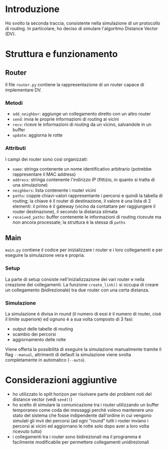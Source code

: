 # Introduzione
Ho svolto la seconda traccia, consistente nella simulazione di un protocollo di routing. In particolare, ho deciso di simulare l'algoritmo Distance Vector (DV).

# Struttura e funzionamento
## Router
Il file `router.py` contiene la rappresentazione di un router capace di implementare DV.

### Metodi
- `add_neighbor`: aggiunge un collegamento diretto con un altro router
- `send`: invia le proprie informazioni di routing ai vicini
- `recv`: riceve le informazioni di routing da un vicino, salvandole in un buffer
- `update`: aggiorna le rotte

### Attributi
I campi dei router sono così organizzati:

- `name`: stringa contenente un nome identificativo arbitrario (potrebbe rappresentare il MAC address)
- `address`: stringa contenente l'indirizzo IP (fittizio, in quanto si tratta di una simulazione)
- `neighbors`: lista contenente i router vicini
- `paths`: coppie chiavi-valori rappresentante i percorsi e quindi la tabella di routing; la chiave è il router di destinazione, il valore è una lista di 2 elementi: il primo è il gateway (vicino da contattare per raggiungere il router destinazione), il secondo la distanza stimata
- `received_paths`: buffer contenente le informazioni di routing ricevute ma non ancora processate; la struttura è la stessa di `paths`

## Main
`main.py` contiene il codice per inizializzare i router e i loro collegamenti e per eseguire la simulazione vera e propria.

### Setup
La parte di setup consiste nell'inizializzazione dei vari router e nella creazione dei collegamenti. La funzione `create_link()` si occupa di creare un collegamento (bidirezionale) tra due router con una certa distanza.

### Simulazione
La simulazione è divisa in round (il numero di essi è il numero di router, cioè il limite superiore) ed ognuno è a sua volta composto di 3 fasi:

- output delle tabelle di routing
- scambio dei percorsi
- aggiornamento delle rotte

Viene offerta la possibilità di eseguire la simulazione manualmente tramite il flag `--manual`, altrimenti di default la simulazione viene svolta completamente in automatico (`--auto`).

# Considerazioni aggiuntive
+ ho utilizzato lo split horizon per risolvere parte dei problemi noti del distance vector (vedi `send()`)
+ ho scelto di simulare la comunicazione tra i router utilizzando un buffer temporaneo come coda dei messaggi perchè volevo mantenere uno stato del sistema che fosse indipendente dall'ordine in cui vengono simulati gli invii dei percorsi (ad ogni "round" tutti i router inviano i percorsi ai vicini ed aggiornano le rotte solo dopo aver a loro volta ricevuto tutto)
+ i collegamenti tra i router sono bidirezionali ma il programma è facilmente modificabile per permettere collegamenti unidirezionali